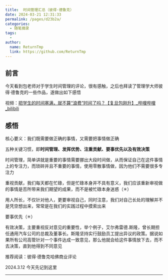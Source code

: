 ```yaml
---
title:  时间管理汇总（彼得·德鲁克）
date: 2024-03-21 12:31:33
permalink: /pages/d23b2a/
categories:
  - 随笔摘录
tags:
  - 
author: 
  name: ReturnTmp
  link: https://github.com/ReturnTmp
---
```


## 前言

今天看到包老师对于学生时间管理的评论，很有感触，之后也拜读了管理学大师彼得·德鲁克的一些作品，遂做出如下感悟

视频：[把学生的时间塞满，就不算“浪费”时间了吗？【复旦包刚升】_哔哩哔哩_bilibili](https://www.bilibili.com/video/BV1qA4m1P7P3/?vd_source=ceb07c946e938c44a89ed0f6bd2cb728)

## 感悟

核心要义：我们既需要做正确的事情，又需要把事情做正确

五种关键习惯，即**时间管理、发挥优势、注重贡献、要事优先以及有效决策**

时间管理，简单讲就是重要的事情需要挪出大段时间做，从而保证自己在这件事情上的专注力，而琐碎并且不重要的事情，使用零散事情做，因为他们不需要很多专注力

重视贡献，我们每天都在忙碌，但是忙碌本身并不具有意义，我们应该重新审视做的事情是否所带来我们期望的成果，而不是被忙碌本身迷惑（✳）

用人所长，不仅针对他人，更要审视自己，同时注意，我们对自己长处的理解并不是凭空想出来，常常是在我们的实践过程中摸索出来

要事优先（✳）

有效决策，主要重视反对意见的重要性，举个例子，艾尔弗雷德.斯隆，曾长期担任通用汽车公司的总裁及董事长。斯隆坚持实行鼓励员工提出异议的政策。据说如果所有公司高管针对一个事件达成一致意见，那么他就会给这件事情放下去，而不去决策，直到他得到不同意见

推荐阅读：彼得·德鲁克哈佛商业评论

2024.3.12 今天先记到这里

---







